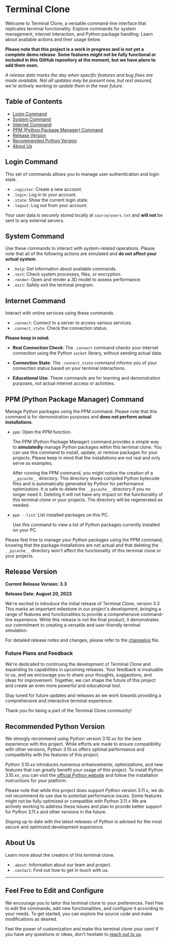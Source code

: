 # Terminal Clone

Welcome to Terminal Clone, a versatile command-line interface that replicates terminal functionality. Explore commands for system management, internet interaction, and Python package handling. Learn about available actions and their usage below.

**Please note that this project is a work in progress and is not yet a complete demo release. Some features might not be fully functional or included in this GitHub repository at the moment, but we have plans to add them soon.**

*A release date marks the day when specific features and bug fixes are made available. Not all updates may be present now, but rest assured, we're actively working to update them in the near future.*

## Table of Contents
- [Login Command](#login-command)
- [System Command](#system-command)
- [Internet Command](#internet-command)
- [PPM (Python Package Manager) Command](#ppm-python-package-manager-command)
- [Release Version](#Release-Version)
- [Recommended Python Version](#Recommended-Python-Version)
- [About Us](#about-us)



## Login Command

This set of commands allows you to manage user authentication and login state.

- `.register`: Create a new account.
- `.login`: Log in to your account.
- `.state`: Show the current login state.
- `.logout`: Log out from your account.

Your user data is securely stored locally at `source/users.txt` and **will not** be sent to any external servers.

## System Command

Use these commands to interact with system-related operations. Please note that all of the following actions are simulated and **do not affect your actual system**.

- `.help`: Get information about available commands.
- `.test`: Check system processes, files, or encryption.
- `.render`: Open and render a 3D model to assess performance.
- `.exit`: Safely exit the terminal program.

## Internet Command

Interact with online services using these commands.

- `.connect`: Connect to a server to access various services.
- `.connect_state`: Check the connection status.
  
**Please keep in mind:**

- **Real Connection Check**: The `.connect` command checks your internet connection using the Python `socket` library, without sending actual data.

- **Connection State**: The `.connect_state` command informs you of your connection status based on your terminal interactions.

- **Educational Use**: These commands are for learning and demonstration purposes, not actual internet access or activities.

## PPM (Python Package Manager) Command

Manage Python packages using the PPM command. Please note that this command is for demonstration purposes and **does not perform actual installations**.

- `ppm`: Open the PPM function.

    The PPM (Python Package Manager) command provides a simple way to **simulatedly** manage Python packages within this terminal clone. You can use this command to install, update, or remove packages for your projects. Please keep in mind that the installations are not real and only serve as examples.

    After running the PPM command, you might notice the creation of a `__pycache__` directory. This directory stores compiled Python bytecode files and is automatically generated by Python for performance optimization. It is safe to delete the `__pycache__` directory if you no longer need it. Deleting it will not have any impact on the functionality of this terminal clone or your projects. The directory will be regenerated as needed.

- `ppm --list`: List installed packages on this PC.

    Use this command to view a list of Python packages currently installed on your PC.

Please feel free to manage your Python packages using the PPM command, knowing that the package installations are not actual and that deleting the `__pycache__` directory won't affect the functionality of this terminal clone or your projects.

## Release Version

**Current Release Version: 3.3**

**Release Date: August 20, 2023**

We're excited to introduce the initial release of Terminal Clone, version 3.3 This marks an important milestone in our project's development, bringing a range of features and functionalities to provide a comprehensive command-line experience. While this release is not the final product, it demonstrates our commitment to creating a versatile and user-friendly terminal simulation.

For detailed release notes and changes, please refer to the [changelog](https://github.com/donut9164/Terminal-clone/blob/main/changelog.txt) file.

### Future Plans and Feedback

We're dedicated to continuing the development of Terminal Clone and expanding its capabilities in upcoming releases. Your feedback is invaluable to us, and we encourage you to share your thoughts, suggestions, and ideas for improvement. Together, we can shape the future of this project and create an even more powerful and educational tool.

Stay tuned for future updates and releases as we work towards providing a comprehensive and interactive terminal experience.

Thank you for being a part of the Terminal Clone community!

## Recommended Python Version

We strongly recommend using Python version 3.10.xx for the best experience with this project. While efforts are made to ensure compatibility with other versions, Python 3.10.xx offers optimal performance and compatibility with the features of this project.

Python 3.10.xx introduces numerous enhancements, optimizations, and new features that can greatly benefit your usage of this project. To install Python 3.10.xx, you can visit the [official Python website](https://www.python.org/downloads/) and follow the installation instructions for your platform.

Please note that while this project does support Python version 3.11.x, we do not recommend its use due to potential performance issues. Some features might not be fully optimized or compatible with Python 3.11.x We are actively working to address these issues and plan to provide better support for Python 3.11.x and other versions in the future.

Staying up to date with the latest releases of Python is advised for the most secure and optimized development experience.

## About Us

Learn more about the creators of this terminal clone.

- `.about`: Information about our team and project.
- `.contact`: Find out how to get in touch with us.

---

## Feel Free to Edit and Configure

We encourage you to tailor this terminal clone to your preferences. Feel free to edit the commands, add new functionalities, and configure it according to your needs. To get started, you can explore the source code and make modifications as desired.

Feel the power of customization and make this terminal clone your own! If you have any questions or ideas, don't hesitate to [reach out to us](). 
